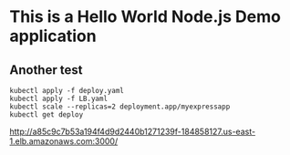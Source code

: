 # This is a Hello World Node.js Demo application
## Another test

```
kubectl apply -f deploy.yaml
kubectl apply -f LB.yaml
kubectl scale --replicas=2 deployment.app/myexpressapp
kubectl get deploy
```

http://a85c9c7b53a194f4d9d2440b1271239f-184858127.us-east-1.elb.amazonaws.com:3000/



